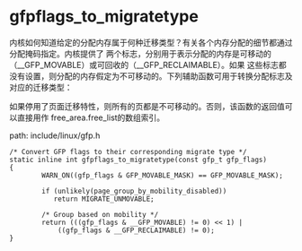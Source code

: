 gfpflags_to_migratetype
========================================

内核如何知道给定的分配内存属于何种迁移类型？有关各个内存分配的细节都通过分配掩码指定。内核提供了
两个标志，分别用于表示分配的内存是可移动的（__GFP_MOVABLE）或可回收的（__GFP_RECLAIMABLE）。如果
这些标志都没有设置，则分配的内存假定为不可移动的。下列辅助函数可用于转换分配标志及对应的迁移类型：

如果停用了页面迁移特性，则所有的页都是不可移动的。否则，该函数的返回值可以直接用作
free_area.free_list的数组索引。

path: include/linux/gfp.h
```
/* Convert GFP flags to their corresponding migrate type */
static inline int gfpflags_to_migratetype(const gfp_t gfp_flags)
{
        WARN_ON((gfp_flags & GFP_MOVABLE_MASK) == GFP_MOVABLE_MASK);

        if (unlikely(page_group_by_mobility_disabled))
           return MIGRATE_UNMOVABLE;

        /* Group based on mobility */
        return (((gfp_flags & __GFP_MOVABLE) != 0) << 1) |
            ((gfp_flags & __GFP_RECLAIMABLE) != 0);
}
```
